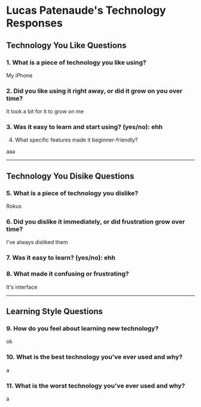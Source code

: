 # Lucas Patenaude's Technology Responses

## Technology You Like Questions

### 1. What is a piece of technology you like using?

My iPhone

### 2. Did you like using it right away, or did it grow on you over time?

It took a bit for it to grow on me

### 3. Was it easy to learn and start using? (yes/no): ehh

4. What specific features made it beginner-friendly?


aaa

---

## Technology You Disike Questions

### 5. What is a piece of technology you dislike?

Rokus

### 6. Did you dislike it immediately, or did frustration grow over time?

I've always disliked them

### 7. Was it easy to learn? (yes/no): ehh

### 8. What made it confusing or frustrating?

It's interface

---

## Learning Style Questions

### 9. How do you feel about learning new technology?

ok

### 10. What is the best technology you've ever used and why?

a

### 11. What is the worst technology you've ever used and why?

a

